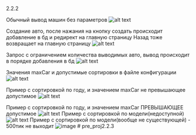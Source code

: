 2.2.2

Обычный вывод машин без параметров 
![alt text](https://github.com/user-attachments/assets/0ec57c09-9bc8-4ddb-ace8-3e262fc4be4f)


Создание авто, после нажания на кнопку создать происходит добавление в бд и редирект на главную страницу Назад тоже возвращает на главную страницу 
![alt text](https://github.com/user-attachments/assets/ccdb9096-1f0c-4d32-bc3e-b81cd0c97a9b)

Запрос с ограничением количества выводимых авто, вывод происходит в порядке добавления в бд 
![alt text](https://github.com/user-attachments/assets/17746b20-9eea-4e48-942b-3673b942fc78)

Значения maxCar и допустимые сортировки в файле конфигурации 
![alt text](https://github.com/user-attachments/assets/294c8acb-14bc-4a4e-874b-8021e2fbd425)

Пример с сортировкой по году, и значением maxCar не превышающее допустимое 
![alt text](https://github.com/user-attachments/assets/cdb7fd47-dd60-4a99-bcda-46101fc607cc)

Пример с сортировкой по году, и значением maxCar ПРЕВЫШАЮЩЕЕ допустимое 
![alt text](https://github.com/user-attachments/assets/4b996ef5-43a6-4996-9ee9-67cc90c1643e)
Пример с сортировкой по модели(недоступной) 
![alt text](https://github.com/user-attachments/assets/7459424f-dc29-45e4-a4f5-2d7f781f4b04) Пример с сортировкой по модели(вообще не существующей) - 500тик не выходит ![image](https://github.com/user-attachments/assets/06c0363f-f67e-45ba-9967-4828208f3b43)
#   p r e _ p r o j 2 . 2 . 3  
 